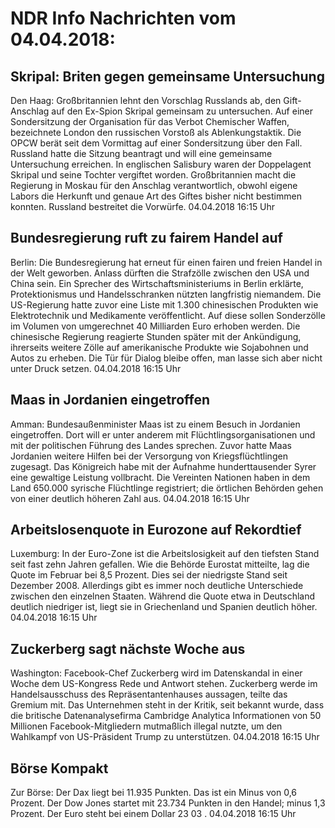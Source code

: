# NDR Info Nachrichten vom 04.04.2018:


## Skripal: Briten gegen gemeinsame Untersuchung
Den Haag:        Großbritannien lehnt den Vorschlag Russlands ab, den Gift-Anschlag auf den Ex-Spion Skripal  gemeinsam zu untersuchen. Auf einer Sondersitzung der Organisation für das Verbot Chemischer Waffen, bezeichnete London den russischen Vorstoß als Ablenkungstaktik. Die OPCW berät seit dem Vormittag auf einer Sondersitzung über den Fall. Russland hatte die Sitzung beantragt und will eine gemeinsame Untersuchung erreichen. In englischen Salisbury waren der Doppelagent Skripal und seine Tochter vergiftet worden. Großbritannien macht die Regierung in Moskau für den Anschlag verantwortlich, obwohl eigene Labors die Herkunft und genaue Art des Giftes bisher nicht bestimmen konnten. Russland bestreitet die Vorwürfe. 04.04.2018 16:15 Uhr 

## Bundesregierung ruft zu fairem Handel auf
Berlin: Die Bundesregierung hat erneut für einen fairen und freien Handel in der Welt geworben. Anlass dürften die Strafzölle zwischen den USA und China sein. Ein Sprecher des Wirtschaftsministeriums in Berlin erklärte, Protektionismus und Handelsschranken nützten langfristig niemandem. Die US-Regierung hatte zuvor eine Liste mit 1.300 chinesischen Produkten wie Elektrotechnik und Medikamente veröffentlicht. Auf diese sollen Sonderzölle im Volumen von umgerechnet 40 Milliarden Euro erhoben werden. Die chinesische Regierung reagierte Stunden später mit der Ankündigung, ihrerseits weitere Zölle auf amerikanische Produkte wie Sojabohnen und Autos zu erheben. Die Tür für Dialog bleibe offen, man lasse sich aber nicht unter Druck setzen. 04.04.2018 16:15 Uhr 

## Maas in Jordanien eingetroffen
Amman: Bundesaußenminister Maas ist zu einem Besuch in Jordanien eingetroffen. Dort will er unter anderem mit Flüchtlingsorganisationen und mit der politischen Führung des Landes sprechen. Zuvor hatte Maas Jordanien weitere Hilfen bei der Versorgung von Kriegsflüchtlingen zugesagt. Das Königreich habe mit der Aufnahme hunderttausender Syrer eine gewaltige Leistung vollbracht. Die Vereinten Nationen haben in dem Land 650.000 syrische Flüchtlinge registriert; die örtlichen Behörden gehen von einer deutlich höheren Zahl aus. 04.04.2018 16:15 Uhr 

## Arbeitslosenquote in Eurozone auf Rekordtief
Luxemburg: In der Euro-Zone ist die Arbeitslosigkeit auf den tiefsten Stand seit fast zehn Jahren gefallen. Wie die Behörde Eurostat mitteilte, lag die Quote im Februar bei 8,5 Prozent. Dies sei der niedrigste Stand seit Dezember 2008. Allerdings gibt es immer noch deutliche Unterschiede zwischen den einzelnen Staaten. Während die Quote etwa in Deutschland deutlich niedriger ist, liegt sie in Griechenland und Spanien deutlich höher. 04.04.2018 16:15 Uhr 

## Zuckerberg sagt nächste Woche aus
Washington:       Facebook-Chef Zuckerberg wird im Datenskandal in einer Woche dem US-Kongress Rede und Antwort stehen. Zuckerberg werde im Handelsausschuss des Repräsentantenhauses aussagen, teilte das Gremium mit. Das Unternehmen steht in der Kritik, seit bekannt wurde, dass die britische Datenanalysefirma Cambridge Analytica Informationen von 50 Millionen Facebook-Mitgliedern mutmaßlich illegal nutzte, um den Wahlkampf von US-Präsident Trump zu unterstützen. 04.04.2018 16:15 Uhr 

## Börse Kompakt
Zur Börse: Der Dax liegt bei  11.935  Punkten. Das ist ein Minus von  0,6  Prozent. Der Dow Jones startet mit  23.734  Punkten in den Handel; minus  1,3  Prozent. Der Euro steht bei einem Dollar  23 03 . 04.04.2018 16:15 Uhr 
